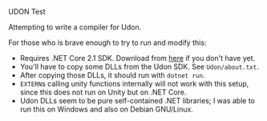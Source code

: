 UDON Test

Attempting to write a compiler for Udon.

For those who is brave enough to try to run and modify this:

* Requires .NET Core 2.1 SDK. Download from [here](https://dotnet.microsoft.com/download/dotnet-core/2.1) if you don't have yet.
* You'll have to copy some DLLs from the Udon SDK. See `Udon/about.txt`.
* After copying those DLLs, it should run with `dotnet run`.
* `EXTERN`s calling unity functions internally will not work with this setup, since this does not run on Unity but on .NET Core.
* Udon DLLs seem to be pure self-contained .NET libraries; I was able to run this on Windows and also on Debian GNU/Linux.


